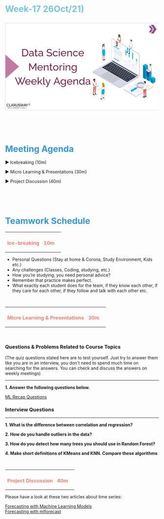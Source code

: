 <h1><strong><span style="color: #77C8D5;">Week-17 26Oct/21)</strong></span>

![logo](ds_agenda_logo.png)

<br>


<h1><strong><span style="color: #3498DB;">Meeting Agenda</strong></h1></span>

<span class="c16 c30">▶ </span><span
class="c42 c82">Icebreaking (10m)</span><span class="c16 c23"> </span>

<span class="c16 c30">▶ </span><span
class="c42 c82">Micro Learning & Presentations (30m)</span><span class="c46 c42 c48"> </span>


<span class="c30">▶ </span><span class="c46 c48 c42">Project Discussion (40m)</span>

<br>
<br>
<br>

<div style="page-break-after: always;"></div>

<h1><strong><span style="color: #3498DB;">Teamwork Schedule</strong></h1></span>

<table style= "width:100%;">
                <tr>
                <td style="color: #FA8072; text-align:left "><h3><strong><p>Ice-breaking</td>
                <td style="color: #FA8072; text-align:right;"><h3><strong><p>10m</p><td>                </tr>
</table>

- Personal Questions (Stay at home & Corona, Study Environment, Kids etc.) 
- Any challenges (Classes, Coding, studying, etc.) 
- How you’re studying, you need personal advice? 
- Remember that practice makes perfect. 
- What exactly each student does for the team, if they know each other, if they care for each other, if they follow and talk with each other etc. 

<br>


<table style= "width:100%;">
                <tr>
                <td style="color: #FA8072; text-align:left "><h3><strong><p>Micro Learning & Presentations</td>
                <td style="color: #FA8072; text-align:right;"><h3><strong><p>30m</p><td>                </tr>
</table>

<br>
<h3><strong>Questions & Problems Related to Course Topics</strong></h4>
(The quiz questions stated here are to test yourself. Just try to answer them like you are in an interview, you don't need to spend much time on searching for the answers. You can check and discuss the answers on weekly meetings)
<hr>


**1. Answer the following questions below.**

[ML Recap Questions](https://github.com/clarusway/DS-0821-ML-Module-Students/blob/main/2-Weekly%20Agenda/week17-ML-recap-questions-student.docx)
<br>



<h3><strong>Interview Questions</strong></h4>
<hr>


**1. What is the difference between correlation and regression?**

 

**2. How do you handle outliers in the data?**
 

**3. How do you detect how many trees you should use in Random Forest?**
 

**4.  Make short definitions of KMeans and KNN. Compare these algorithms**
 


 

<br>


<table style= "width:100%;">
                <tr>
                <td style="color: #FA8072; text-align:left "><h3><strong><p>Project Discussion</td>
                <td style="color: #FA8072; text-align:right;"><h3><strong><p>40m</p><td>                </tr>
                
</table>

Please have a look at these two articles about time series:

[Forecasting with Machine Learning Models](https://towardsdatascience.com/forecasting-with-machine-learning-models-95a6b6579090)
<br>[Forecasting with mlforecast](https://www.kaggle.com/lemuz90/m5-mlforecast)

 



